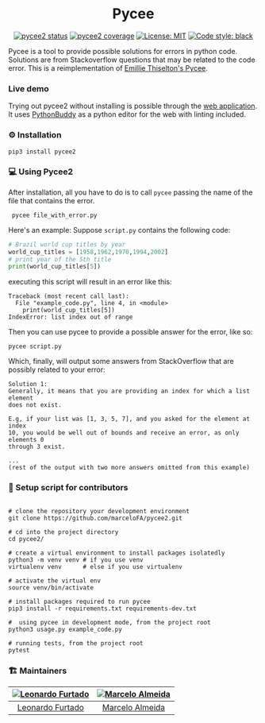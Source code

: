 <h1 align="center">Pycee</h1>

<p align="center">
  <a href="https://github.com/marceloFA/pycee2/actions"><img alt="pycee2 status" src="https://github.com/marceloFA/pycee2/workflows/Test%20pycee2/badge.svg?branch=master"></a>
  <a href="https://codecov.io/gh/marceloFA/pycee2"><img alt="pycee2 coverage" src="https://codecov.io/gh/marceloFA/pycee2/branch/master/graph/badge.svg?token=MQI078A12M"></a>
  <a href="https://opensource.org/licenses/MIT"><img alt="License: MIT" src="https://img.shields.io/badge/License-MIT-yellow.svg"></a>
  <a href="https://github.com/psf/black"><img alt="Code style: black" src="https://img.shields.io/badge/code%20style-black-000000.svg"></a>
</p>

Pycee is a tool to provide possible solutions for errors in python code.
Solutions are from Stackoverflow questions that may be related to the code error.
This is a reimplementation of [Emillie Thiselton's Pycee](https://github.com/EmillieT/Pycee).

### Live demo
Trying out pycee2 without installing is possible through the [web application](https://pycee.herokuapp.com).
It uses [PythonBuddy](https://github.com/marceloFA/PythonBuddy) as a python editor for the web with linting included.

### :gear: Installation

```console
pip3 install pycee2
```

### :computer: Using Pycee2

After installation, all you have to do is to call ``pycee`` passing the name of the file that contains the error.

```console
 pycee file_with_error.py
 ```

Here's an example:
Suppose ``script.py`` contains the following code:
```python
# Brazil world cup titles by year
world_cup_titles = [1958,1962,1970,1994,2002]
# print year of the 5th title
print(world_cup_titles[5])
```
executing this script will result in an error like this:
```console
Traceback (most recent call last):
  File "example_code.py", line 4, in <module>
    print(world_cup_titles[5])
IndexError: list index out of range
```
Then you can use pycee to provide a possible answer for the error, like so:
```console
pycee script.py
```
Which, finally, will output some answers from StackOverflow that are possibly related to your error:
```console
Solution 1:
Generally, it means that you are providing an index for which a list element
does not exist.

E.g, if your list was [1, 3, 5, 7], and you asked for the element at index
10, you would be well out of bounds and receive an error, as only elements 0
through 3 exist.

...
(rest of the output with two more answers omitted from this example)
```

### :construction_worker: Setup script for contributors

```console

# clone the repository your development environment
git clone https://github.com/marceloFA/pycee2.git

# cd into the project directory
cd pycee2/

# create a virtual environment to install packages isolatedly
python3 -m venv venv # if you use venv
virtualenv venv      # else if you use virtualenv

# activate the virtual env
source venv/bin/activate

# install packages required to run pycee
pip3 install -r requirements.txt requirements-dev.txt

#  using pycee in development mode, from the project root
python3 usage.py example_code.py

# running tests, from the project root
pytest
```

### :building_construction: Maintainers

| [![Leonardo Furtado](https://github.com/LeonardoFurtado.png?size=100)](https://twitter.com/furtleo) | [![Marcelo Almeida](https://github.com/marceloFA.png?size=100)](https://github.com/marceloFA) |
| :-----------------------------------------------------------------------------------------------: | :-----------------------------------------------------------------------------------------------: |
|          [Leonardo Furtado](https://github.com/LeonardoFurtado)                                           |          [Marcelo Almeida](https://github.com/marceloFA)      
